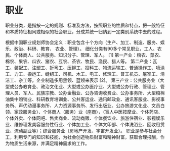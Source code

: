 # 职业
职业分类，是指按一定的规则、标准及方法，按照职业的性质和特点，把一般特征和本质特征相同或相似的社会职业，分成并统一归纳到一定类别系统中去的过程。



根据中国职业规划师协会定义：职业包含十个方向（生产、加工、制造、服务、娱乐、政治、科研、教育、 农业、管理）。
细化分类有90多个常见职业，工人、农民、个体商人、公共服务、知识分子、管理、军人。 [1]
第一产业：粮农、菜农、棉农、果农、瓜农、猪农、豆农、茶农、牧民、渔民、猎人等。
第二产业：瓦工、装配工、注塑工、折弯工、压铆工、投料工、物流运输工、普通操作工、喷涂工、力工、搬运工、缝纫工、司机、木工、电工、修理工、普工机员、屠宰工、清洁工、杂工等。企业制造多用黑领、蓝领来表示 [2]。
第三产业：公共服务业（大型或公办教育业、政治文化业、大型或公办医疗业、大型或公办行政、管理业、管理人员、军人、民族宗教、公办金融业、公办咨询收费业、公办事务所、大型粮棉油集中购销业、科研教育培训业、公共客运业、通讯邮政业、通讯客服业、影视事务所、声优动漫事务所、人力资源事务所、发行出版业、公办旅游文化业、文员白领、家政服务业）、个体商人（服务）业（座商），（盲人中医按摩业、个体药店、个体外卖、个体网吧、售卖商业、流动商贩、个体餐饮业、旅游住宿业、影视娱乐业、维修理发美容服务性行业、个体加工业、个体文印部、个体洗浴业、回收租赁业、流动副业等）；综合服务业（房地产开发、宇宙开发业）。
职业是参与社会分工，利用专门的知识和技能，为社会创造物质财富和精神财富，获取合理报酬，作为物质生活来源，并满足精神需求的工作。